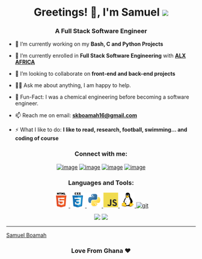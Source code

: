 <h1 align="center">Greetings! 👋, I'm Samuel <img height="40" src="https://emoji.gg/assets/emoji/7333-parrotdance.gif"></h1>
<h3 align="center">A Full Stack Software Engineer </h3>

- 🔭 I’m currently working on my **Bash, C and Python Projects**

- 🌱 I’m currently enrolled in **Full Stack Software Engineering** with **[ALX AFRICA](https://www.alxafrica.com/)**

- 👯 I’m looking to collaborate on **front-end and back-end projects**

- 👨‍💻 Ask me about anything, I am happy to help.

- 🎈 Fun-Fact: I was a chemical engineering before becoming a software engineer.

- 📫 Reach me on email: **skboamah16@gmail.com**

- ⚡ What I like to do: **I like to read, research, football, swimming... and coding of course**

<h3 align="center">Connect with me:</h3>
<div align="center">

[![image](https://img.shields.io/badge/LinkedIn-0077B5?style=for-the-badge&logo=linkedin&logoColor=white)](https://www.linkedin.com/in/samuel-boamah-622579a4/)
[![image](https://img.shields.io/badge/Instagram-E4405F?style=for-the-badge&logo=instagram&logoColor=white)](https://www.instagram.com/engineersam_/)
[![image](https://img.shields.io/badge/Twitter-1DA1F2?style=for-the-badge&logo=twitter&logoColor=white)](https://twitter.com/samboamah_)
[![image](https://img.shields.io/badge/Gmail-D14836?style=for-the-badge&logo=gmail&logoColor=white)](mailto:skboamah16@gmail.com)
  
</div>

<h3 align="center">Languages and Tools:</h3>

<p align="center"> 
  <a href="https://www.w3.org/html/" target="_blank"> 
    <img src="https://raw.githubusercontent.com/devicons/devicon/master/icons/html5/html5-original-wordmark.svg" alt="html5" width="40" height="40"/> 
  </a>
  <a href="https://www.w3schools.com/css/" target="_blank"> 
    <img src="https://raw.githubusercontent.com/devicons/devicon/master/icons/css3/css3-original-wordmark.svg" alt="css3" width="40" height="40"/> 
  </a> 
  <a href="https://www.python.org" target="_blank"> 
    <img src="https://raw.githubusercontent.com/devicons/devicon/master/icons/python/python-original.svg" alt="python" width="40" height="40"/> 
  </a>  
  <a href="https://developer.mozilla.org/en-US/docs/Web/JavaScript" target="_blank"> 
    <img src="https://raw.githubusercontent.com/devicons/devicon/master/icons/javascript/javascript-original.svg" alt="javascript" width="40" height="40"/> 
  </a> 
  <a href="https://www.linux.org/" target="_blank"> 
    <img src="https://raw.githubusercontent.com/devicons/devicon/master/icons/linux/linux-original.svg" alt="linux" width="40" height="40"/> 
  </a> 
  <a href="https://git-scm.com/" target="_blank"> 
    <img src="https://www.vectorlogo.zone/logos/git-scm/git-scm-icon.svg" alt="git" width="40" height="40"/> 
  </a>
</p>

<p align= "center">
  <img height= "150" src="https://github-readme-stats.vercel.app/api?username=samboamah&theme=react&show_icons=true&include_all_commits=true&count_private=true" />
  <img height= "150" src="https://github-readme-stats.vercel.app/api/top-langs/?username=samboamah&theme=react&layout=compact&langs_count=6" />
</p>

------

[Samuel Boamah](https://github.com/samboamah)
<h3 align="center">Love From Ghana ❤️</h3>

